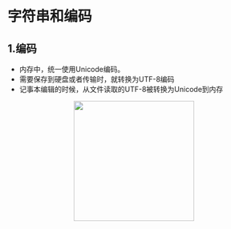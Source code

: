 # 字符串和编码
## 1.编码
* 内存中，统一使用Unicode编码。
* 需要保存到硬盘或者传输时，就转换为UTF-8编码
* 记事本编辑的时候，从文件读取的UTF-8被转换为Unicode到内存

<div align='center'>
<img src=http://www.liaoxuefeng.com/files/attachments/001387245992536e2ba28125cf04f5c8985dbc94a02245e000/0 width='240' />
</div>

